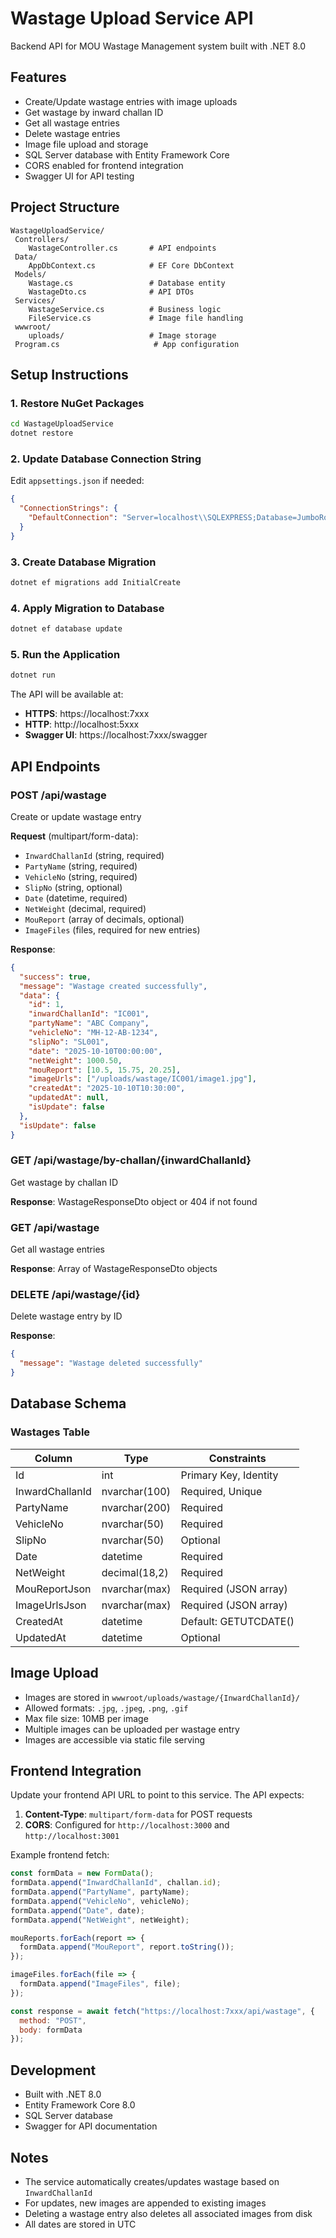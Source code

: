 # Wastage Upload Service API

Backend API for MOU Wastage Management system built with .NET 8.0

## Features

- Create/Update wastage entries with image uploads
- Get wastage by inward challan ID
- Get all wastage entries
- Delete wastage entries
- Image file upload and storage
- SQL Server database with Entity Framework Core
- CORS enabled for frontend integration
- Swagger UI for API testing

## Project Structure

```
WastageUploadService/
   Controllers/
      WastageController.cs       # API endpoints
   Data/
      AppDbContext.cs            # EF Core DbContext
   Models/
      Wastage.cs                 # Database entity
      WastageDto.cs              # API DTOs
   Services/
      WastageService.cs          # Business logic
      FileService.cs             # Image file handling
   wwwroot/
      uploads/                   # Image storage
   Program.cs                     # App configuration
```

## Setup Instructions

### 1. Restore NuGet Packages

```bash
cd WastageUploadService
dotnet restore
```

### 2. Update Database Connection String

Edit `appsettings.json` if needed:

```json
{
  "ConnectionStrings": {
    "DefaultConnection": "Server=localhost\\SQLEXPRESS;Database=JumboRollDB;Trusted_Connection=True;TrustServerCertificate=True;"
  }
}
```

### 3. Create Database Migration

```bash
dotnet ef migrations add InitialCreate
```

### 4. Apply Migration to Database

```bash
dotnet ef database update
```

### 5. Run the Application

```bash
dotnet run
```

The API will be available at:
- **HTTPS**: https://localhost:7xxx
- **HTTP**: http://localhost:5xxx
- **Swagger UI**: https://localhost:7xxx/swagger

## API Endpoints

### POST /api/wastage
Create or update wastage entry

**Request** (multipart/form-data):
- `InwardChallanId` (string, required)
- `PartyName` (string, required)
- `VehicleNo` (string, required)
- `SlipNo` (string, optional)
- `Date` (datetime, required)
- `NetWeight` (decimal, required)
- `MouReport` (array of decimals, optional)
- `ImageFiles` (files, required for new entries)

**Response**:
```json
{
  "success": true,
  "message": "Wastage created successfully",
  "data": {
    "id": 1,
    "inwardChallanId": "IC001",
    "partyName": "ABC Company",
    "vehicleNo": "MH-12-AB-1234",
    "slipNo": "SL001",
    "date": "2025-10-10T00:00:00",
    "netWeight": 1000.50,
    "mouReport": [10.5, 15.75, 20.25],
    "imageUrls": ["/uploads/wastage/IC001/image1.jpg"],
    "createdAt": "2025-10-10T10:30:00",
    "updatedAt": null,
    "isUpdate": false
  },
  "isUpdate": false
}
```

### GET /api/wastage/by-challan/{inwardChallanId}
Get wastage by challan ID

**Response**: WastageResponseDto object or 404 if not found

### GET /api/wastage
Get all wastage entries

**Response**: Array of WastageResponseDto objects

### DELETE /api/wastage/{id}
Delete wastage entry by ID

**Response**:
```json
{
  "message": "Wastage deleted successfully"
}
```

## Database Schema

### Wastages Table

| Column | Type | Constraints |
|--------|------|-------------|
| Id | int | Primary Key, Identity |
| InwardChallanId | nvarchar(100) | Required, Unique |
| PartyName | nvarchar(200) | Required |
| VehicleNo | nvarchar(50) | Required |
| SlipNo | nvarchar(50) | Optional |
| Date | datetime | Required |
| NetWeight | decimal(18,2) | Required |
| MouReportJson | nvarchar(max) | Required (JSON array) |
| ImageUrlsJson | nvarchar(max) | Required (JSON array) |
| CreatedAt | datetime | Default: GETUTCDATE() |
| UpdatedAt | datetime | Optional |

## Image Upload

- Images are stored in `wwwroot/uploads/wastage/{InwardChallanId}/`
- Allowed formats: `.jpg`, `.jpeg`, `.png`, `.gif`
- Max file size: 10MB per image
- Multiple images can be uploaded per wastage entry
- Images are accessible via static file serving

## Frontend Integration

Update your frontend API URL to point to this service. The API expects:

1. **Content-Type**: `multipart/form-data` for POST requests
2. **CORS**: Configured for `http://localhost:3000` and `http://localhost:3001`

Example frontend fetch:

```javascript
const formData = new FormData();
formData.append("InwardChallanId", challan.id);
formData.append("PartyName", partyName);
formData.append("VehicleNo", vehicleNo);
formData.append("Date", date);
formData.append("NetWeight", netWeight);

mouReports.forEach(report => {
  formData.append("MouReport", report.toString());
});

imageFiles.forEach(file => {
  formData.append("ImageFiles", file);
});

const response = await fetch("https://localhost:7xxx/api/wastage", {
  method: "POST",
  body: formData
});
```

## Development

- Built with .NET 8.0
- Entity Framework Core 8.0
- SQL Server database
- Swagger for API documentation

## Notes

- The service automatically creates/updates wastage based on `InwardChallanId`
- For updates, new images are appended to existing images
- Deleting a wastage entry also deletes all associated images from disk
- All dates are stored in UTC
